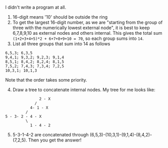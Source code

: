 I didn't write a program at all.

1. 16-digit means '10' should be outside the ring
2. To get the largest 16-digit number, as we are "starting from the group of three with the numerically lowest external node", it is best to keep 6,7,8,9,10 as external nodes and others internal. This gives the total sum `(1+2+3+4+5)*2 + 6+7+8+9+10 = 70`, so each group sums into `14`.
3. List all three groups that sum into 14 as follows
```
6,5,3; 6,3,5
9,4,1; 9,3,2; 9,2,3; 9,1,4
8,5,1; 8,4,2; 8,2,4; 8,1,5
7,5,2; 7,4,3; 7,3,4; 7,2,5
10,3,1; 10,1,3
```

Note that the order takes some priority.

4. Draw a tree to concatenate internal nodes. My tree for me looks like:
```
               2 - X
             /
           4- 1 - X
         /
5 - 3- 2 - 4 - X
         \ 
           1 - 4 - 2
```

5. 5-3-1-4-2 are concatenated through (6,5,3)-(10,3,1)-(9,1,4)-(8,4,2)-(7,2,5). Then you get the answer!
